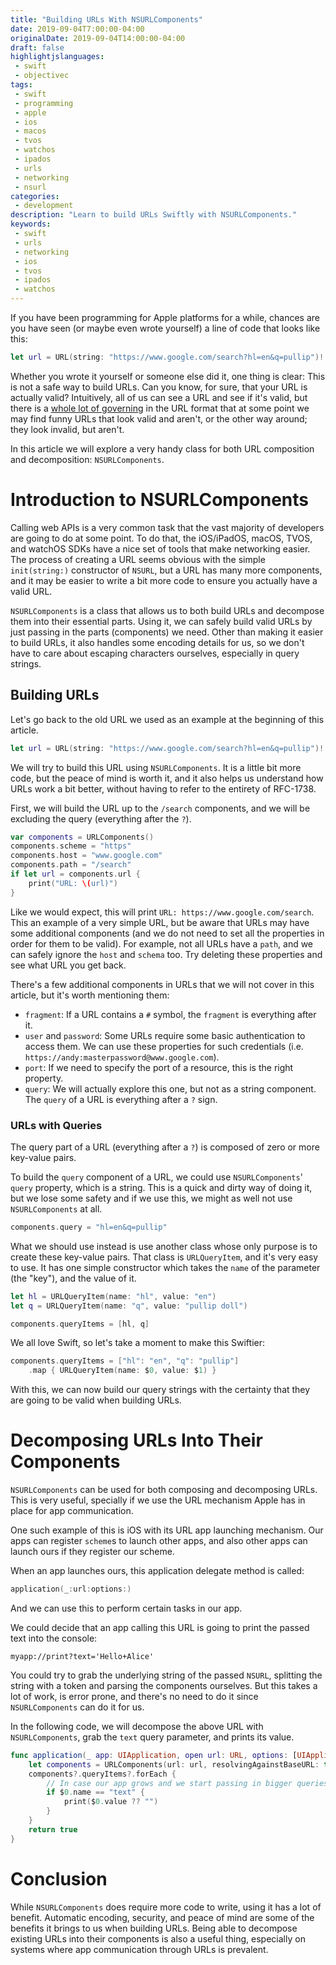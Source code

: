 ```yaml
---
title: "Building URLs With NSURLComponents"
date: 2019-09-04T7:00:00-04:00
originalDate: 2019-09-04T14:00:00-04:00
draft: false
highlightjslanguages:
 - swift
 - objectivec
tags:
 - swift
 - programming
 - apple
 - ios
 - macos
 - tvos
 - watchos
 - ipados
 - urls
 - networking
 - nsurl
categories:
 - development
description: "Learn to build URLs Swiftly with NSURLComponents."
keywords:
 - swift
 - urls
 - networking
 - ios
 - tvos
 - ipados
 - watchos
---
```


If you have been programming for Apple platforms for a while, chances are you have seen (or maybe even wrote yourself) a line of code that looks like this:

```swift
let url = URL(string: "https://www.google.com/search?hl=en&q=pullip")!
```

Whether you wrote it yourself or someone else did it, one thing is clear: This is not a safe way to build URLs. Can you know, for sure, that your URL is actually valid? Intuitively, all of us can see a URL and see if it's valid, but there is a [whole lot of governing](http://www.faqs.org/rfcs/rfc1738.html) in the URL format that at some point we may find funny URLs that look valid and aren't, or the other way around; they look invalid, but aren't.

In this article we will explore a very handy class for both URL composition and decomposition: `NSURLComponents`.

# Introduction to NSURLComponents

Calling web APIs is a very common task that the vast majority of developers are going to do at some point. To do that, the iOS/iPadOS, macOS, TVOS, and watchOS SDKs have a nice set of tools that make networking easier. The process of creating a URL seems obvious with the simple `init(string:)` constructor of `NSURL`, but a URL has many more components, and it may be easier to write a bit more code to ensure you actually have a valid URL.

`NSURLComponents` is a class that allows us to both build URLs and decompose them into their essential parts. Using it, we can safely build valid URLs by just passing in the parts (components) we need. Other than making it easier to build URLs, it also handles some encoding details for us, so we don't have to care about escaping characters ourselves, especially in query strings.

## Building URLs

Let's go back to the old URL we used as an example at the beginning of this article.

```swift
let url = URL(string: "https://www.google.com/search?hl=en&q=pullip")!
```

We will try to build this URL using `NSURLComponents`. It is a little bit more code, but the peace of mind is worth it, and it also helps us understand how URLs work a bit better, without having to refer to the entirety of RFC-1738.

First, we will build the URL up to the `/search` components, and we will be excluding the query (everything after the `?`).

```swift
var components = URLComponents()
components.scheme = "https"
components.host = "www.google.com"
components.path = "/search"
if let url = components.url {
    print("URL: \(url)")
}
```

Like we would expect, this will print `URL: https://www.google.com/search`. This an example of a very simple URL, but be aware that URLs may have some additional components (and we do not need to set all the properties in order for them to be valid). For example, not all URLs have a `path`, and we can safely ignore the `host` and `schema` too. Try deleting these properties and see what URL you get back.

There's a few additional components in URLs that we will not cover in this article, but it's worth mentioning them:

* `fragment`: If a URL contains a `#` symbol, the `fragment` is everything after it.
* `user` and `password`: Some URLs require some basic authentication to access them. We can use these properties for such credentials (i.e. `https://andy:masterpassword@www.google.com`).
* `port`: If we need to specify the port of a resource, this is the right property.
* `query`: We will actually explore this one, but not as a string component. The `query` of a URL is everything after a `?` sign.


### URLs with Queries

The query part of a URL (everything after a `?`) is composed of zero or more key-value pairs.

To build the `query` component of a URL, we could use `NSURLComponents`' `query` property, which is a string. This is a quick and dirty way of doing it, but we lose some safety and if we use this, we might as well not use `NSURLComponents` at all.

```swift
components.query = "hl=en&q=pullip"
```

What we should use instead is use another class whose only purpose is to create these key-value pairs. That class is `URLQueryItem`, and it's very easy to use. It has one simple constructor which takes the `name` of the parameter (the "key"), and the value of it.

```swift
let hl = URLQueryItem(name: "hl", value: "en")
let q = URLQueryItem(name: "q", value: "pullip doll")

components.queryItems = [hl, q]
```

We all love Swift, so let's take a moment to make this Swiftier:

```swift
components.queryItems = ["hl": "en", "q": "pullip"]
    .map { URLQueryItem(name: $0, value: $1) }
```

With this, we can now build our query strings with the certainty that they are going to be valid when building URLs.

# Decomposing URLs Into Their Components

`NSURLComponents` can be used for both composing and decomposing URLs. This is very useful, specially if we use the URL mechanism Apple has in place for app communication.

One such example of this is iOS with its URL app launching mechanism. Our apps can register `scheme`s to launch other apps, and also other apps can launch ours if they register our scheme.

When an app launches ours, this application delegate method is called:

```swift
application(_:url:options:)
```

And we can use this to perform certain tasks in our app.

We could decide that an app calling this URL is going to print the passed text into the console:

`myapp://print?text='Hello+Alice'`

You could try to grab the underlying string of the passed `NSURL`, splitting the string with a token and parsing the components ourselves. But this takes a lot of work, is error prone, and there's no need to do it since `NSURLComponents` can do it for us.

In the following code, we will decompose the above URL with `NSURLComponents`, grab the `text` query parameter, and prints its value.

```swift
func application(_ app: UIApplication, open url: URL, options: [UIApplication.OpenURLOptionsKey : Any] = [:]) -> Bool {
    let components = URLComponents(url: url, resolvingAgainstBaseURL: true)
    components?.queryItems?.forEach {
        // In case our app grows and we start passing in bigger queries with the URLs, we will check we grab the ones we need and work with each parameter as required.
        if $0.name == "text" {
            print($0.value ?? "")
        }
    }
    return true
}
```

# Conclusion

While `NSURLComponents` does require more code to write, using it has a lot of benefit. Automatic encoding, security, and peace of mind are some of the benefits it brings to us when building URLs. Being able to decompose existing URLs into their components is also a useful thing, especially on systems where app communication through URLs is prevalent.
